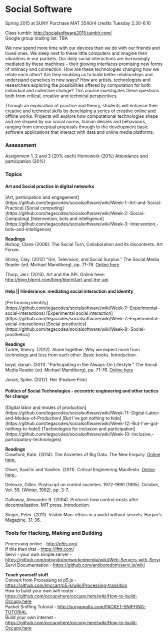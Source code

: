 <h1>Social Software</h1>  
Spring 2015 at SUNY Purchase  
MAT 3540/4 credits  
Tuesday 2.30-6.10  

Class tumblr: http://socialsoftware2015.tumblr.com/  
Google group mailing list:  TBA

We now spend more time with our devices than we do with our friends and loved ones. We sleep next to these little computers and imagine their vibrations in our pockets. Our daily social interactions are increasingly mediated by these machines – their glowing interfaces promising new forms of intimacy and connection. How are these technologies changing how we relate each other? Are they enabling us to build better relationships and understand ourselves in new ways? How are artists, technologists and researchers exploring the possibilities offered by computation for both individual and collective change? This course investigates these questions both from critical, creative and technical perspectives.

Through an exploration of practice and theory, students will enhance their creative and technical skills by developing a series of creative online and offline works. Projects will explore how computational technologies shape and are shaped by our social norms, human desires and behaviours, ranging from conceptual proposals through to the development basic software applications that interact with data and online media platforms.

<h3>Assessment </h3>
Assignment 1, 2 and 3 (20% each)  
Homework (20%)  
Attendance and participation (20%)  

<h3>Topics</h3>
<h4>Art and Social practice in digital networks </h4> 
[Art, participation and engagement](https://github.com/tegacodes/socialsoftware/wiki/Week-1:-Art-and-Social-Practice)  
[Social computing](https://github.com/tegacodes/socialsoftware/wiki/Week-2:-Social-Computing)  
[Intervention, bots and intelligence](https://github.com/tegacodes/socialsoftware/wiki/Week-3:-Intervention,-bots-and-intelligence)  

**Readings**    
Bishop, Claire (2006). The Social Turn, Collaboration and its discontents. Art Forum.  

Shirky, Clay. (2012) "Gin, Television, and Social Surplus." The Social Media Reader (ed. Michael Mandiberg), pp. 71-76. [Online here](https://archive.org/details/TheSocialMediaReader)    

Thorp, Jerr. (2013). Art and the API. Online here: http://blog.blprnt.com/blog/blprnt/art-and-the-api  

<h4>Help || Hinderance: mediating social interaction and identity </h4>  
[Performing identity](https://github.com/tegacodes/socialsoftware/wiki/Week-7:-Experimental-social-interactions)  
[Experimental social interaction](https://github.com/tegacodes/socialsoftware/wiki/Week-7:-Experimental-social-interactions)  
[Social prosthetics](https://github.com/tegacodes/socialsoftware/wiki/Week-8:-Social-prosthetics)  

**Readings**   
Turkle, Sherry. (2012). Alone together: Why we expect more from technology and less from each other. Basic books. Introduction. 

boyd, danah. (2011). "Participating in the Always-On Lifestyle." The Social Media Reader (ed. Michael Mandiberg), pp. 71-76. [Online here]([https://archive.org/details/TheSocialMediaReader)  

Jonze, Spike. (2012). Her (Feature Film)  

<h4>Politics of Social Technologies - eccentric engineering and other tactics for change</h4>  
[Digital labor and modes of production](https://github.com/tegacodes/socialsoftware/wiki/Week-11:-Digital-Labor-and-Modes-of-Production)  
[But I've got nothing to hide](https://github.com/tegacodes/socialsoftware/wiki/Week-12:-But-I've-got-nothing-to-hide!)  
[Technologies for inclusion and participation](https://github.com/tegacodes/socialsoftware/wiki/Week-10:-Inclusive,-participatory-technologies) 

**Readings**  
Crawford, Kate. (2014). The Anxieties of Big Data. The New Enquiry. [Online here.](http://thenewinquiry.com/essays/the-anxieties-of-big-data/) 

Oliver, Savičić and Vasiliev. (2011). Critical Engineering Manifesto. [Online here.](http://criticalengineering.org/).  

Deleuze, Gilles. Postscript on control societies. 1972-1990 (1995). October, Vol. 59. (Winter, 1992), pp. 3-7.

Galloway, Alexander R. (2004). Protocol: how control exists after decentralization. MIT press. Introduction.  

Singer, Peter. (2011). Visible Man: ethics in a world without secrets. Harper’s Magazine, 31-36.  

<h3>Tools for Hacking, Making and Building</h3>

Processing online - http://p5js.org/  
If this then that - https://ifttt.com/  
Servi - your own simple server - https://github.com/robynitp/networkedmedia/wiki/Web-Servers-with-Servi  
Servi Documentation - https://github.com/antiboredom/servi.js/wiki  

**Teach yourself stuff**  
Convert from Processing to p5.js - https://github.com/lmccart/p5.js/wiki/Processing-transition  
How to build your own wifi router - https://github.com/occupyhere/occupy.here/wiki/How-to-build-Occupy.here  
Packet Sniffing Tutorial - http://suryamattu.com/PACKET-SNIFFING-TUTORIAL  
Build your own internet - https://github.com/occupyhere/occupy.here/wiki/How-to-build-Occupy.here  
